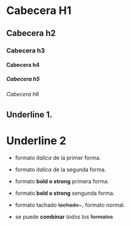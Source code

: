 # Cabecera H1
## Cabecera h2
### Cabecera h3
#### Cabecera h4
##### Cabecera h5
###### Cabecera h6

Underline 1.
-----------------

Underline 2
============

- formato *italica* de la primer forma.

- formato _italica_ de la segunda forma. 

- formato **bold o strong** primera forma.

- formato __bold o strong__ sengunda forma.

- formato tachado ~~tachado~~~, formato normal.

- se puede **combinar** _todos_ los ~~formatos~~

